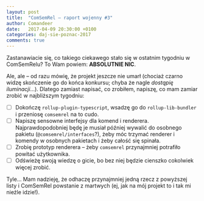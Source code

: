 ```yaml
---
layout: post
title:  "ComSemRel – raport wojenny #3"
author: Comandeer
date:   2017-04-09 20:30:00 +0100
categories: daj-sie-poznac-2017
comments: true
---
```


Zastanawiacie się, co takiego ciekawego stało się w ostatnim tygodniu w ComSemRelu? To Wam powiem: **ABSOLUTNIE NIC**.

Ale, ale – od razu mówię, że projekt jeszcze nie umarł (chociaż czarno widzę skończenie go do końca konkursu; chyba że nagle _dostąpię iluminacji_…). Dlatego zamiast napisać, co zrobiłem, napiszę, co mam zamiar zrobić w najbliższym tygodniu:

*   [ ] Dokończę `rollup-plugin-typescript`, wsadzę go do `rollup-lib-bundler` i przeniosę `comsemrel` na to cudo.
*   [ ] Napiszę sensowne interfejsy dla komend i renderera. Najprawdopodobniej będę je musiał później wywalić do osobnego pakietu (`@comsemrel/interfaces`?), żeby móc trzymać renderer i komendy w osobnych pakietach i żeby całość się spinała.
*   [ ] Zrobię prototyp renderera – żeby `comsemrel` przynajmniej potrafiło powitać użytkownika.
*   [ ] Odświeżę swoją wiedzę o gicie, bo bez niej będzie cienszko cokolwiek więcej zrobić.

Tyle… Mam nadzieję, że odhaczę przynajmniej jedną rzecz z powyższej listy i ComSemRel powstanie z martwych (ej, jak na mój projekt to i tak mi nieźle idzie!).